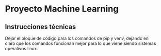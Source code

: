 # Proyecto Machine Learning

## Instrucciones técnicas

Dejar el bloque de código para los comandos de pip y venv, dejando en claro que los comandos funcionan mejor para lo que viene siendo sistemas operativos linux.
